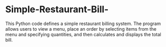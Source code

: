 # Simple-Restaurant-Bill-
This Python code defines a simple restaurant billing system. The program allows users to view a menu, place an order by selecting items from the menu and specifying quantities, and then calculates and displays the total bill.
